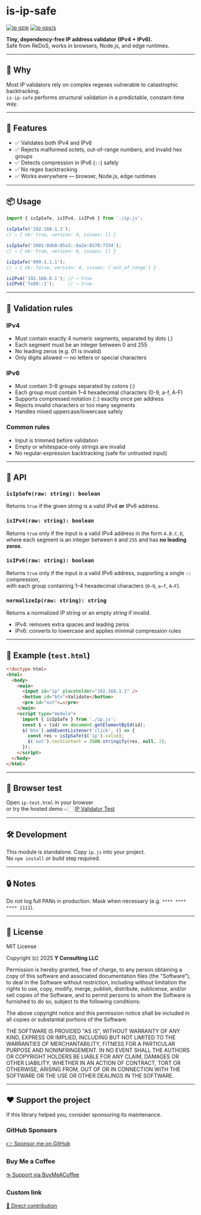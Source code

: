 # is-ip-safe

[![ip gzip](https://img.shields.io/endpoint?url=https://raw.githubusercontent.com/yvancg/validators/main/metrics/ip.js.json)](../metrics/ip.js.json)
[![ip ops/s](https://img.shields.io/endpoint?url=https://raw.githubusercontent.com/yvancg/validators/main/bench/ip.json)](../bench/ip.json)

**Tiny, dependency-free IP address validator (IPv4 + IPv6).**  
Safe from ReDoS, works in browsers, Node.js, and edge runtimes.

---

## 🚀 Why

Most IP validators rely on complex regexes vulnerable to catastrophic backtracking.  
`is-ip-safe` performs structural validation in a predictable, constant-time way.

---

## 🌟 Features

- ✅ Validates both IPv4 and IPv6  
- ✅ Rejects malformed octets, out-of-range numbers, and invalid hex groups  
- ✅ Detects compression in IPv6 (`::`) safely  
- ✅ No regex backtracking  
- ✅ Works everywhere — browser, Node.js, edge runtimes

---

## 📦 Usage

```js
import { isIpSafe, isIPv4, isIPv6 } from './ip.js';

isIpSafe('192.168.1.1');
// → { ok: true, version: 4, issues: [] }

isIpSafe('2001:0db8:85a3::8a2e:0370:7334');
// → { ok: true, version: 6, issues: [] }

isIpSafe('999.1.1.1');
// → { ok: false, version: 4, issues: ['out_of_range'] }

isIPv4('192.168.0.1'); // → true
isIPv6('fe80::1');     // → true
```

---

## 🧩 Validation rules

### IPv4 ###

- Must contain exactly 4 numeric segments, separated by dots (.)
- Each segment must be an integer between 0 and 255
- No leading zeros (e.g. 01 is invalid)
- Only digits allowed — no letters or special characters

### IPv6 ###

- Must contain 3–8 groups separated by colons (:)
- Each group must contain 1–4 hexadecimal characters (0-9, a-f, A-F)
- Supports compressed notation (::) exactly once per address
- Rejects invalid characters or too many segments
- Handles mixed uppercase/lowercase safely

### Common rules ###

- Input is trimmed before validation
- Empty or whitespace-only strings are invalid
- No regular-expression backtracking (safe for untrusted input)

---

## 🧠 API

### `isIpSafe(raw: string): boolean`  

Returns `true` if the given string is a valid IPv4 **or** IPv6 address.

### `isIPv4(raw: string): boolean`  

Returns `true` only if the input is a valid IPv4 address in the form `A.B.C.D`,  
where each segment is an integer between `0` and `255` and has **no leading zeros**.

### `isIPv6(raw: string): boolean`  

Returns `true` only if the input is a valid IPv6 address, supporting a single `::` compression,  
with each group containing 1–4 hexadecimal characters (`0–9`, `a–f`, `A–F`).

### `normalizeIp(raw: string): string`  

Returns a normalized IP string or an empty string if invalid.  
- IPv4: removes extra spaces and leading zeros  
- IPv6: converts to lowercase and applies minimal compression rules

---

## 🧪 Example (`test.html`)

```html
<!doctype html>
<html>
  <body>
    <main>
      <input id="ip" placeholder="192.168.1.1" />
      <button id="btn">Validate</button>
      <pre id="out">…</pre>
    </main>
    <script type="module">
      import { isIpSafe } from './ip.js';
      const $ = (id) => document.getElementById(id);
      $('btn').addEventListener('click', () => {
        const res = isIpSafe($('ip').value);
        $('out').textContent = JSON.stringify(res, null, 2);
      });
    </script>
  </body>
</html>
```

---

## 🧪 Browser test

Open `ip-test.html` in your browser  
or try the hosted demo 👉🏻 
[IP Validator Test](https://yvancg.github.io/validators/is-ip-safe/ip-test.html)

---

## 🛠 Development

This module is standalone. Copy `ip.js` into your project.  
No `npm install` or build step required.

---

## 🔒 Notes

Do not log full PANs in production. Mask when necessary (e.g. `**** **** **** 1111`).

---

## 🪪 License

MIT License  

Copyright (c) 2025 **Y Consulting LLC**

Permission is hereby granted, free of charge, to any person obtaining a copy
of this software and associated documentation files (the "Software"), to deal
in the Software without restriction, including without limitation the rights
to use, copy, modify, merge, publish, distribute, sublicense, and/or sell
copies of the Software, and to permit persons to whom the Software is
furnished to do so, subject to the following conditions:

The above copyright notice and this permission notice shall be included in
all copies or substantial portions of the Software.

THE SOFTWARE IS PROVIDED "AS IS", WITHOUT WARRANTY OF ANY KIND, EXPRESS OR
IMPLIED, INCLUDING BUT NOT LIMITED TO THE WARRANTIES OF MERCHANTABILITY,
FITNESS FOR A PARTICULAR PURPOSE AND NONINFRINGEMENT. IN NO EVENT SHALL THE
AUTHORS OR COPYRIGHT HOLDERS BE LIABLE FOR ANY CLAIM, DAMAGES OR OTHER
LIABILITY, WHETHER IN AN ACTION OF CONTRACT, TORT OR OTHERWISE, ARISING FROM,
OUT OF OR IN CONNECTION WITH THE SOFTWARE OR THE USE OR OTHER DEALINGS IN
THE SOFTWARE.

---

## ❤️ Support the project

If this library helped you, consider sponsoring its maintenance.

### GitHub Sponsors

[👉 Sponsor me on GitHub](https://github.com/sponsors/yvancg)

### Buy Me a Coffee

[☕ Support via BuyMeACoffee](https://buymeacoffee.com/yconsulting)

### Custom link
[💸 Direct contribution](https://wise.com/pay/me/yvanc7)
